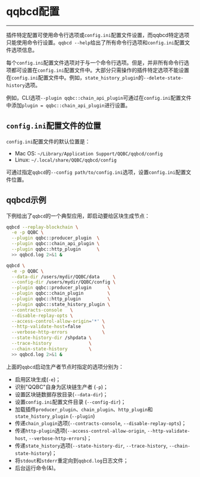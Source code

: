 # qqbcd配置
---

插件特定配置可使用命令行选项或`config.ini`配置文件设置，而qqbcd特定选项只能使用命令行设置。`qqbcd --help`给出了所有命令行选项和`config.ini`配置文件选项信息。

每个`config.ini`配置文件选项对于与一个命令行选项。但是，并非所有命令行选项都可设置在`config.ini`配置文件中。大部分只需操作的插件特定选项不能设置在`config.ini`配置文件中。例如，`state_history_plugin`的`--delete-state-history`选项。

例如，CLI选项`--plugin qqbc::chain_api_plugin`可通过在`config.ini`配置文件中添加`plugin = qqbc::chain_api_plugin`进行设置。

## `config.ini`配置文件的位置

`config.ini`配置文件的默认位置是：

- Mac OS: `~/Library/Application Support/QQBC/qqbcd/config`
- Linux: `~/.local/share/QQBC/qqbcd/config`

可通过指定`qqbcd`的`--config path/to/config.ini`选项，设置`config.ini`配置文件位置。

## qqbcd示例

下例给出了`qqbcd`的一个典型应用，即启动要给区块生成节点：

```sh
qqbcd --replay-blockchain \
  -e -p QQBC \
  --plugin qqbc::producer_plugin  \
  --plugin qqbc::chain_api_plugin \
  --plugin qqbc::http_plugin      \
  >> qqbcd.log 2>&1 &
```

```sh
qqbcd \
  -e -p QQBC \
  --data-dir /users/mydir/QQBC/data     \
  --config-dir /users/mydir/QQBC/config \
  --plugin qqbc::producer_plugin      \
  --plugin qqbc::chain_plugin         \
  --plugin qqbc::http_plugin          \
  --plugin qqbc::state_history_plugin \
  --contracts-console   \
  --disable-replay-opts \
  --access-control-allow-origin='*' \
  --http-validate-host=false        \
  --verbose-http-errors             \
  --state-history-dir /shpdata \
  --trace-history              \
  --chain-state-history        \
  >> qqbcd.log 2>&1 &
```

上面的`qqbcd`启动生产者节点时指定的选项分别为：

* 启用区块生成(`-e`)；
* 识别"QQBC"自身为区块链生产者 (`-p`)；
* 设置区块链数据存放目录(`--data-dir`)；
* 设置`config.ini`配置文件目录 (`--config-dir`)；
* 加载插件`producer_plugin`、`chain_plugin`、`http_plugin`和`state_history_plugin` (`--plugin`)
* 传递`chain_plugin`选项(`--contracts-console`, `--disable-replay-opts`)；
* 传递`http-plugin`选项(`--access-control-allow-origin`, `--http-validate-host`, `--verbose-http-errors`)；
* 传递`state_history`选项(`--state-history-dir`, `--trace-history`, `--chain-state-history`)；
* 将`stdout`和`stderr`重定向到`qqbcd.log`日志文件；
* 后台运行命令(&)。
